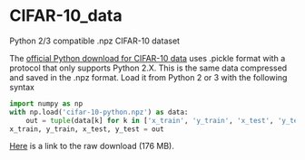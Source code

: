 # CIFAR-10_data
Python 2/3 compatible .npz CIFAR-10 dataset

The [official Python download for CIFAR-10 data](https://www.cs.toronto.edu/~kriz/cifar.html) uses .pickle format with a protocol that only supports Python 2.X. This is the same data compressed and saved in the .npz format. Load it from Python 2 or 3 with the following syntax

```python
import numpy as np
with np.load('cifar-10-python.npz') as data:
    out = tuple(data[k] for k in ['x_train', 'y_train', 'x_test', 'y_test'])
x_train, y_train, x_test, y_test = out
```
[Here](https://github.com/nickstanisha/CIFAR-10_data/blob/master/cifar-10-python.npz?raw=true) is a link to the raw download (176 MB).

